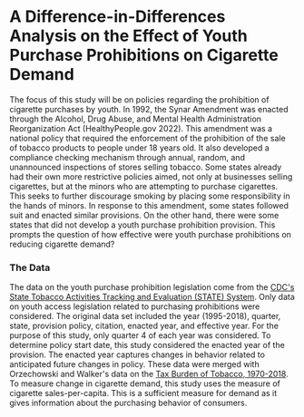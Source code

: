 # A Difference-in-Differences Analysis on the Effect of Youth Purchase Prohibitions on Cigarette Demand

The focus of this study will be on policies regarding the prohibition of cigarette purchases by youth. In 1992, the Synar Amendment was enacted through the Alcohol, Drug Abuse, and Mental Health Administration Reorganization Act (HealthyPeople.gov 2022). This amendment was a national policy that required the enforcement of the prohibition of the sale of tobacco products to people under 18 years old. It also developed a compliance checking mechanism through annual, random, and unannounced inspections of stores selling tobacco. Some states already had their own more restrictive policies aimed, not only at businesses selling cigarettes, but at the minors who are attempting to purchase cigarettes. This seeks to further discourage smoking by placing some responsibility in the hands of minors. In response to this amendment, some states followed suit and enacted similar provisions. On the other hand, there were some states that did not develop a youth purchase prohibition provision. This prompts the question of how effective were youth purchase prohibitions on reducing cigarette demand?

### The Data
The data on the youth purchase prohibition legislation come from the [CDC's State Tobacco Activities Tracking and Evaluation (STATE) System](https://nccd.cdc.gov/STATESystem/rdPage.aspx?rdReport=OSH_State.CustomReports&rdAgReset=True&rdShowModes=showResults&rdShowWait=true&rdPaging=Interactive&islMeasure=628YAC). Only data on youth access legislation related to purchasing prohibitions were considered. The original data set included the year (1995-2018), quarter, state, provision policy, citation, enacted year, and effective year. For the purpose of this study, only quarter 4 of each year was considered. To determine policy start date, this study considered the enacted year of the provision. The enacted year captures changes in behavior related to anticipated future changes in policy. These data were merged with Orzechowski and Walker's data on the [Tax Burden of Tobacco, 1970-2018](https://chronicdata.cdc.gov/Policy/The-Tax-Burden-on-Tobacco-1970-2019/7nwe-3aj9). To measure change in cigarette demand, this study uses the measure of cigarette sales-per-capita. This is a sufficient measure for demand as it gives information about the purchasing behavior of consumers.
